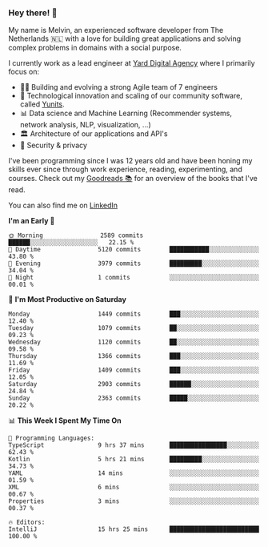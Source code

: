 ### Hey there! 👋

My name is Melvin, an experienced software developer from The Netherlands 🇳🇱 with a love for building great applications and solving complex problems in domains with a social purpose. 

I currently work as a lead engineer at [Yard Digital Agency](https://github.com/yardinternet) where I primarily focus on:

* 👏🏼 Building and evolving a strong Agile team of 7 engineers
* 🚀 Technological innovation and scaling of our community software, called [Yunits](https://www.yunits.com/).
* 📊 Data science and Machine Learning (Recommender systems, network analysis, NLP, visualization, ...)
* 🏛 Architecture of our applications and API's
* 🔐 Security & privacy

I've been programming since I was 12 years old and have been honing my skills ever since through work experience, reading, experimenting, and courses.
Check out my [Goodreads 📚](https://goodreads.com/melvinkoopmans) for an overview of the books that I've read. 

You can also find me on [LinkedIn](https://www.linkedin.com/in/melvinkoopmans)

<!--START_SECTION:waka-->
**I'm an Early 🐤** 

```text
🌞 Morning                2589 commits        ██████░░░░░░░░░░░░░░░░░░░   22.15 % 
🌆 Daytime                5120 commits        ███████████░░░░░░░░░░░░░░   43.80 % 
🌃 Evening                3979 commits        █████████░░░░░░░░░░░░░░░░   34.04 % 
🌙 Night                  1 commits           ░░░░░░░░░░░░░░░░░░░░░░░░░   00.01 % 
```
📅 **I'm Most Productive on Saturday** 

```text
Monday                   1449 commits        ███░░░░░░░░░░░░░░░░░░░░░░   12.40 % 
Tuesday                  1079 commits        ██░░░░░░░░░░░░░░░░░░░░░░░   09.23 % 
Wednesday                1120 commits        ██░░░░░░░░░░░░░░░░░░░░░░░   09.58 % 
Thursday                 1366 commits        ███░░░░░░░░░░░░░░░░░░░░░░   11.69 % 
Friday                   1409 commits        ███░░░░░░░░░░░░░░░░░░░░░░   12.05 % 
Saturday                 2903 commits        ██████░░░░░░░░░░░░░░░░░░░   24.84 % 
Sunday                   2363 commits        █████░░░░░░░░░░░░░░░░░░░░   20.22 % 
```


📊 **This Week I Spent My Time On** 

```text
💬 Programming Languages: 
TypeScript               9 hrs 37 mins       ████████████████░░░░░░░░░   62.43 % 
Kotlin                   5 hrs 21 mins       █████████░░░░░░░░░░░░░░░░   34.73 % 
YAML                     14 mins             ░░░░░░░░░░░░░░░░░░░░░░░░░   01.59 % 
XML                      6 mins              ░░░░░░░░░░░░░░░░░░░░░░░░░   00.67 % 
Properties               3 mins              ░░░░░░░░░░░░░░░░░░░░░░░░░   00.37 % 

🔥 Editors: 
IntelliJ                 15 hrs 25 mins      █████████████████████████   100.00 % 
```


<!--END_SECTION:waka-->
